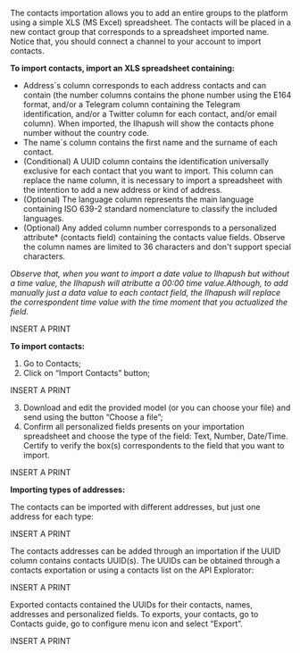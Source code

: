 The contacts importation allows you to add an entire groups to the platform using a simple XLS (MS Excel) spreadsheet. The contacts will be placed in a new contact group that corresponds to a spreadsheet imported name. Notice that, you should connect a channel to your account to import contacts. 

**To import contacts, import an XLS spreadsheet containing:**
- Address´s column corresponds to each address contacts and can contain (the number columns contains the phone number using the E164 format, and/or a Telegram column containing the Telegram identification, and/or a Twitter column for each contact, and/or email column). When imported, the Ilhapush will show the contacts phone number without the country code.
- The name´s column contains the first name and the surname of each contact.
- (Conditional) A UUID column contains the identification universally exclusive for each contact that you want to import. This column can replace the name column, it is necessary to import a spreadsheet with the intention to add a new address or kind of address.
- (Optional) The language column represents the main language containing ISO 639-2 standard nomenclature to classify the included languages.
- (Optional) Any added column number corresponds to a personalized attribute* (contacts field) containing the contacts value fields. Observe the column names are limited to 36 characters and don't support special characters.

*Observe that, when you want to import a date value to Ilhapush but without a time value, the Ilhapush will atributte a 00:00 time value.Although, to add manually just a data value to each contact field, the Ilhapush will replace the correspondent time value with the time moment that you actualized the field.*

INSERT A PRINT

**To import contacts:**

1. Go to Contacts;
2. Click on “Import Contacts” button;

INSERT A PRINT

3. Download and edit the provided model (or you can choose your file) and send using the button “Choose a file”;
4. Confirm all personalized fields presents on your importation spreadsheet and choose the type of the field: Text, Number, Date/Time. Certify to verify the box(s) correspondents to the field that you want to import.

INSERT A PRINT

**Importing types of addresses:**

The contacts can be imported with different addresses, but just one address for each type:

INSERT A PRINT

The contacts addresses can be added through an importation if the UUID column contains contacts UUID(s). The UUIDs can be obtained through a contacts exportation or using a contacts list on the API Explorator:

INSERT A PRINT

Exported contacts contained the UUIDs for their contacts, names, addresses and personalized fields. To exports, your contacts, go to Contacts guide, go to configure menu icon and select “Export”.

INSERT A PRINT
